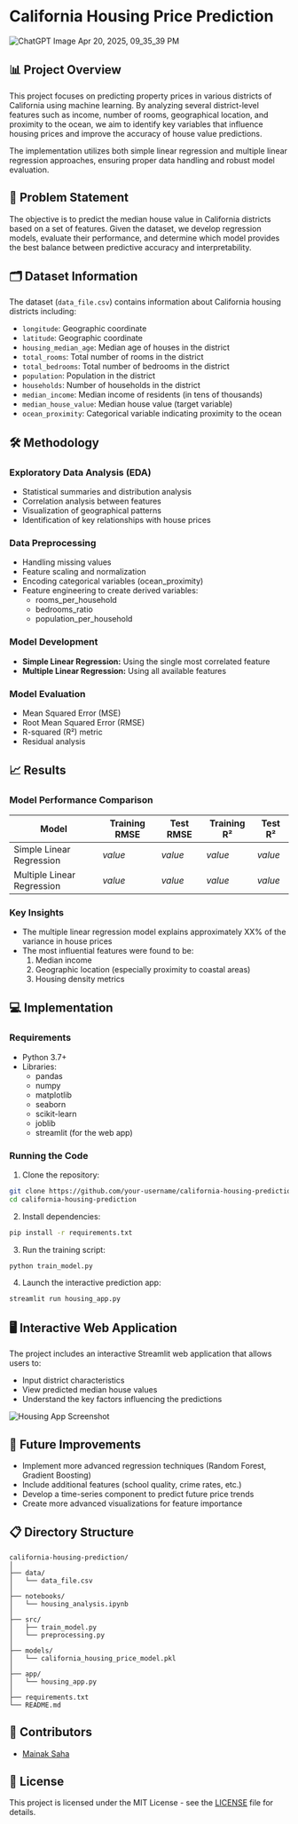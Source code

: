 # California Housing Price Prediction

![ChatGPT Image Apr 20, 2025, 09_35_39 PM](https://github.com/user-attachments/assets/1857d5e9-34b4-43d3-b0e8-bcdde80115e4)


## 📊 Project Overview

This project focuses on predicting property prices in various districts of California using machine learning. By analyzing several district-level features such as income, number of rooms, geographical location, and proximity to the ocean, we aim to identify key variables that influence housing prices and improve the accuracy of house value predictions.

The implementation utilizes both simple linear regression and multiple linear regression approaches, ensuring proper data handling and robust model evaluation.

## 🎯 Problem Statement

The objective is to predict the median house value in California districts based on a set of features. Given the dataset, we develop regression models, evaluate their performance, and determine which model provides the best balance between predictive accuracy and interpretability.

## 🗂️ Dataset Information

The dataset (`data_file.csv`) contains information about California housing districts including:

- `longitude`: Geographic coordinate
- `latitude`: Geographic coordinate
- `housing_median_age`: Median age of houses in the district
- `total_rooms`: Total number of rooms in the district
- `total_bedrooms`: Total number of bedrooms in the district
- `population`: Population in the district
- `households`: Number of households in the district
- `median_income`: Median income of residents (in tens of thousands)
- `median_house_value`: Median house value (target variable)
- `ocean_proximity`: Categorical variable indicating proximity to the ocean

## 🛠️ Methodology

### Exploratory Data Analysis (EDA)
- Statistical summaries and distribution analysis
- Correlation analysis between features
- Visualization of geographical patterns
- Identification of key relationships with house prices

### Data Preprocessing
- Handling missing values
- Feature scaling and normalization
- Encoding categorical variables (ocean_proximity)
- Feature engineering to create derived variables:
  - rooms_per_household
  - bedrooms_ratio
  - population_per_household

### Model Development
- **Simple Linear Regression:** Using the single most correlated feature
- **Multiple Linear Regression:** Using all available features

### Model Evaluation
- Mean Squared Error (MSE)
- Root Mean Squared Error (RMSE)
- R-squared (R²) metric
- Residual analysis

## 📈 Results

### Model Performance Comparison

| Model | Training RMSE | Test RMSE | Training R² | Test R² |
|-------|---------------|-----------|-------------|---------|
| Simple Linear Regression | *value* | *value* | *value* | *value* |
| Multiple Linear Regression | *value* | *value* | *value* | *value* |

### Key Insights
- The multiple linear regression model explains approximately XX% of the variance in house prices
- The most influential features were found to be:
  1. Median income
  2. Geographic location (especially proximity to coastal areas)
  3. Housing density metrics

## 💻 Implementation

### Requirements
- Python 3.7+
- Libraries:
  - pandas
  - numpy
  - matplotlib
  - seaborn
  - scikit-learn
  - joblib
  - streamlit (for the web app)

### Running the Code

1. Clone the repository:
```bash
git clone https://github.com/your-username/california-housing-prediction.git
cd california-housing-prediction
```

2. Install dependencies:
```bash
pip install -r requirements.txt
```

3. Run the training script:
```bash
python train_model.py
```

4. Launch the interactive prediction app:
```bash
streamlit run housing_app.py
```

## 🖥️ Interactive Web Application

The project includes an interactive Streamlit web application that allows users to:

- Input district characteristics
- View predicted median house values
- Understand the key factors influencing the predictions

![Housing App Screenshot](https://i.imgur.com/g5jMBT2.jpg)

## 📝 Future Improvements

- Implement more advanced regression techniques (Random Forest, Gradient Boosting)
- Include additional features (school quality, crime rates, etc.)
- Develop a time-series component to predict future price trends
- Create more advanced visualizations for feature importance

## 📋 Directory Structure

```
california-housing-prediction/
│
├── data/
│   └── data_file.csv
│
├── notebooks/
│   └── housing_analysis.ipynb
│
├── src/
│   ├── train_model.py
│   └── preprocessing.py
│
├── models/
│   └── california_housing_price_model.pkl
│
├── app/
│   └── housing_app.py
│
├── requirements.txt
└── README.md
```

## 👥 Contributors

- [Mainak Saha](https://github.com/Thanatos624)

## 📄 License

This project is licensed under the MIT License - see the [LICENSE](LICENSE) file for details.
